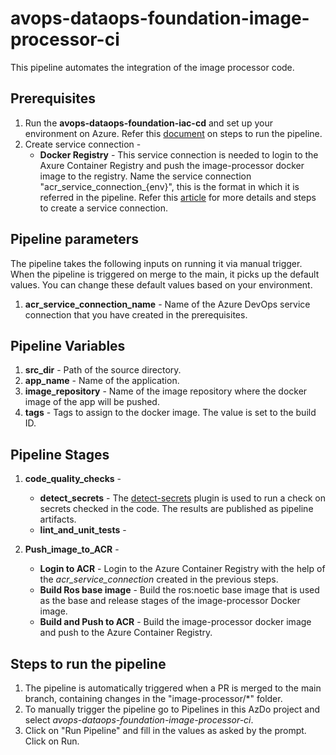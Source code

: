 # avops-dataops-foundation-image-processor-ci

This pipeline automates the integration of the image processor code.

## Prerequisites

1. Run the **avops-dataops-foundation-iac-cd** and set up your environment on Azure. Refer this [document](../../core-infrastructure/.pipelines/README.md) on steps to run the pipeline. 
1. Create service connection - 
    - **Docker Registry** - This service connection is needed to login to the Axure Container Registry and push the image-processor docker image to the registry. Name the service connection "acr_service_connection_{env}", this is the format in which it is referred in the pipeline. 
Refer this [article](https://learn.microsoft.com/en-us/azure/devops/pipelines/library/service-endpoints?view=azure-devops&tabs=yaml) for more details and steps to create a service connection.

## Pipeline parameters

The pipeline takes the following inputs on running it via manual trigger. When the pipeline is triggered on merge to the main, it picks up the default values. You can change these default values based on your environment.

1. **acr_service_connection_name** - Name of the Azure DevOps service connection that you have created in the prerequisites.

## Pipeline Variables 

1. **src_dir** - Path of the source directory.
3. **app_name** - Name of the application.
4. **image_repository** - Name of the image repository where the docker image of the app will be pushed. 
5. **tags** - Tags to assign to the docker image. The value is set to the build ID. 

## Pipeline Stages 

1. **code_quality_checks** - 
    - **detect_secrets** - The [detect-secrets](https://pypi.org/project/detect-secrets/) plugin is used to run a check on secrets checked in the code. The results are published as pipeline artifacts.
    - **lint_and_unit_tests** - 

2. **Push_image_to_ACR** - 
    - **Login to ACR** - Login to the Azure Container Registry with the help of the *acr_service_connection* created in the previous steps.
    - **Build Ros base image** - Build the ros:noetic base image that is used as the base and release stages of the image-processor Docker image.
    - **Build and Push to ACR** - Build the image-processor docker image and push to the Azure Container Registry.

## Steps to run the pipeline 

1. The pipeline is automatically triggered when a PR is merged to the main branch, containing changes in the "image-processor/*" folder. 
2. To manually trigger the pipeline go to Pipelines in this AzDo project and select *avops-dataops-foundation-image-processor-ci*. 
3. Click on "Run Pipeline" and fill in the values as asked by the prompt. Click on Run. 
